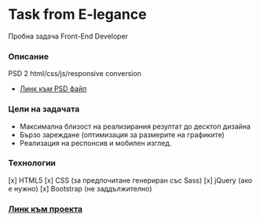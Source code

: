 # Task from E-legance
Пробна задача Front-End Developer

### Описание
PSD 2 html/css/js/responsive conversion

* [Линк към PSD файл](https://drive.google.com/file/d/1n_1OBVjySuz8yfbqNCQtKF8uE2a1CtRt/view?usp=sharing)


### Цели на задачата
* Максимална близост на реализирания резултат до десктоп дизайна
* Бързо зареждане (оптимизация за размерите на графиките)
* Реализация на респонсив и мобилен изглед.

### Технологии 
[x] HTML5
[x] CSS (за предпочитане генериран със Sass)
[x] jQuery (ако е нужно)
[x] Bootstrap (не заддължително)

### [Линк към проекта](https://unheard-adherence.000webhostapp.com/)
